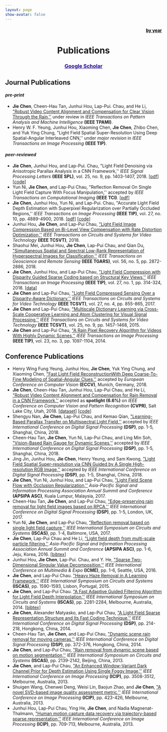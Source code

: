 ```yaml
---
layout: page
show-avatar: false
---
```


<h4 style="text-align: right;"><span style="text-decoration: underline;"><a href="https://hotndy.github.io/mypublicationsChronical/"><span style="text-align: center; color: #000000; text-decoration: underline;">by year</span></a></span></h4>
<h1 style="text-align: center;">Publications</h1>
<h3 style="text-align: center;"><span style="text-decoration: underline;"><a href="https://scholar.google.com.sg/citations?user=qrWi1RYAAAAJ&amp;hl=en"><span style="text-align: center; color: #20008c; text-decoration: underline;">Google Scholar</span></a></span></h3>

## Journal Publications  
#### _pre-print_  
* **Jie Chen**,  Cheen-Hau Tan, Junhui Hou, Lap-Pui. Chau, and He Li, ["Robust Video Content Alignment and Compensation for Clear Vision Through the Rain,''](https://arxiv.org/abs/1804.09555) under review in _IEEE Transactions on Pattern Analysis and Machine Intelligence_ **(IEEE TPAMI)**.
* Henry W. F. Yeung, Junhui Hou, Xiaoming Chen, **Jie Chen**, Zhibo Chen, and Yuk Ying Chung, "Light Field Spatial Super-Resolution Using Deep Spatial-Angular Interleaved CNN,'' under _major revision_ in _IEEE Transactions on Image Processing_ **(IEEE TIP)**.  

#### _peer-reviewed_ 
* **Jie Chen**, Junhui Hou, and Lap-Pui. Chau, "Light Field Denoising via Anisotropic Parallax Analysis in a CNN Framework,'' _IEEE Signal Processing Letters_ **(IEEE SPL)**, vol. 25, no. 9, pp. 1403-1407, 2018. \[[pdf](https://arxiv.org/abs/1805.12358)\] \[[code](https://github.com/hotndy/APA-LFDenoising)\] 
* Yun Ni, **Jie Chen**, and Lap-Pui Chau, "Reflection Removal On Single Light Field Capture With Focus Manipulation,'' accepted by _IEEE Transactions on Computational Imaging_ **(IEEE TCI)**. \[[pdf](https://ieeexplore.ieee.org/document/8421062/)\]
* **Jie Chen**, Junhui Hou, Yun Ni, and Lap-Pui. Chau, "Accurate Light Field Depth Estimation with Superpixel Regularization over Partially Occluded Regions,'' _IEEE Transactions on Image Processing_ **(IEEE TIP)**, vol. 27, no. 10, pp. 4889-4900, 2018. [[pdf](https://arxiv.org/abs/1708.01964)] [[code](https://github.com/hotndy/LFDepth_POBR)]    
* Junhui Hou, **Jie Chen**, and Lap-Pui Chau, ["Light Field Image Compression Based on Bi-Level View Compensation with Rate Distortion Optimization,''](https://ieeexplore.ieee.org/abstract/document/8283506/) _IEEE Transactions on Circuits and Systems for Video Technology_ **(IEEE TCSVT)**, 2018.
* Shaohui Mei, Junhui Hou, **Jie Chen**, Lap-Pui Chau, and Qian Du, ["Simultaneous Spatial and Spectral Low-Rank Representation of Hyperspectral Images for Classification,''](https://ieeexplore.ieee.org/abstract/document/8248629/) _IEEE Transactions on Geoscience and Remote Sensing_ **(IEEE TGARS)**, vol. 56, no. 5, pp. 2872-2886, 2018.  
* **Jie Chen**, Junhui Hou, and Lap-Pui Chau, ["Light Field Compression with Disparity Guided Sparse Coding based on Structural Key Views,''](http://ieeexplore.ieee.org/document/8030107/) _IEEE Transactions on Image Processing_ **(IEEE TIP)**, vol. 27, no. 1, pp. 314-324, 2018. \[[data](https://github.com/hotndy/SC-SKV)\]
* **Jie Chen** and Lap-Pui Chau, ["Light Field Compressed Sensing Over a Disparity-Aware Dictionary,''](http://ieeexplore.ieee.org.ezlibproxy1.ntu.edu.sg/document/7368916/) _IEEE Transactions on Circuits and Systems for Video Technology_ **(IEEE TCSVT)**, vol. 27, no. 4, pp. 855-865, 2017.  
* **Jie Chen** and Lap-Pui Chau, ["Multiscale Dictionary Learning via Cross-Scale Cooperative Learning and Atom Clustering for Visual Signal Processing,''](http://ieeexplore.ieee.org.ezlibproxy1.ntu.edu.sg/document/7014226/) _IEEE Transactions on Circuits and Systems for Video Technology_ **(IEEE TCSVT)**, vol. 25, no. 9, pp. 1457-1468, 2015.  
* **Jie Chen** and Lap-Pui Chau, ["A Rain Pixel Recovery Algorithm for Videos With Highly Dynamic Scenes,''](http://ieeexplore.ieee.org.ezlibproxy1.ntu.edu.sg/document/6662475/) _IEEE Transactions on Image Processing_ **(IEEE TIP)**, vol. 23, no. 3, pp. 1097-1104, 2014. 

## Conference Publications  
* Henry Wing Fung Yeung, Junhui Hou, **Jie Chen**, Yuk Ying Chung, and Xiaoming Chen, ["Fast Light Field ReconstructionWith Deep Coarse-To-Fine Modeling of Spatial-Angular Clues,'']() accepted by _European Conference on Computer Vision_ **(ECCV)**, Munich, Germany, 2018.
* **Jie Chen**, Cheen-Hau Tan, Junhui Hou, Lap-Pui Chau, and He Li, ["Robust Video Content Alignment and Compensation for Rain Removal in a CNN Framework,''](https://arxiv.org/abs/1708.01964) accepted as **spotlight (6.6%)** on _IEEE Conference on Computer Vision and Pattern Recognition_ **(CVPR)**, Salt Lake City, Utah, 2018. [[dataset](https://github.com/hotndy/SPAC-SupplementaryMaterials)] [[code](https://bitbucket.org/st_ntu_corplab/mrp2a/src/bd2633dbc9912b833de156c799fdeb82747c1240?at=master)]
* Shengyu Nan, **Jie Chen**, Lap-Pui Chau, and Kemao Qian, ["Learning-Based Parallax Transfer on Multispectral Light Field,'']() accepted by _IEEE International Conference on Digital Signal Processing_ **(DSP)**, pp. 1-5, Shanghai, China, 2018.    
* Cheen-Hau Tan, **Jie Chen**, Yun Ni, Lap-Pui Chau, and Ling Min Soh, ["Vision-Based Rain Gauge for Dynamic Scenes,'']() accepted by _IEEE International Conference on Digital Signal Processing_ **(DSP)**, pp. 1-5, Shanghai, China, 2018.   
* Jing Jin, Junhui Hou, **Jie Chen**, Henry Yeung, and Sam Kwong, ["Light Field Spatial Super-resolution via CNN Guided by A Single High-resolution RGB Image,'']() accepted by _IEEE International Conference on Digital Signal Processing_ **(DSP)**, pp. 1-5, Shanghai, China, 2018.  
* **Jie Chen**, Yun Ni, Junhui Hou, and Lap-Pui Chau, ["Light Field Scene Flow with Occlusion Regularization,''](https://ieeexplore.ieee.org/abstract/document/8282200/) _Asia-Pacific Signal and Information Processing Association Annual Summit and Conference_ **(APSIPA ASC)**, Kuala Lumpur, Malaysia, 2017.  
* Cheen-Hau Tan, **Jie Chen**, and Lap-Pui Chau, ["Edge-preserving rain removal for light field images based on RPCA,''](http://ieeexplore.ieee.org/document/8096066/) _IEEE International Conference on Digital Signal Processing_ **(DSP)**, pp. 1-5, London, UK, 2017.   
* Yun Ni, **Jie Chen**, and Lap-Pui Chau, ["Reflection removal based on single light field capture,''](http://ieeexplore.ieee.org/abstract/document/8050813/) _IEEE International Symposium on Circuits and Systems_ **(ISCAS)**, pp. 1-4, Baltimore, USA, 2017.  
* **Jie Chen**, Lap-Pui Chau and He Li, ["Light field depth from multi-scale particle filtering,''](http://ieeexplore.ieee.org/document/7820906/) _Asia-Pacific Signal and Information Processing Association Annual Summit and Conference_ **(APSIPA ASC)**, pp. 1-6, Jeju, Korea, 2016. \[[bibtex](https://scholar.googleusercontent.com/scholar.bib?q=info:iX2aOtnJGo8J:scholar.google.com/&output=citation&scisig=AAGBfm0AAAAAW2e5b0ebXZt3Qgmwg-wxv0qNE_m09edP&scisf=4&ct=citation&cd=-1&hl=en)\] 
* Junhui Hou, **Jie Chen**, Lap-Pui. Chau, and Y. He, ["Sparse Two-Dimensional Singular Value Decomposition,''](http://ieeexplore.ieee.org/document/7552922/) _IEEE International Conference on Multimedia & Expo_ **(ICME)**, pp. 1-6, Seattle, USA,  2016.  
* **Jie Chen**, and Lap-Pui Chau. ["Heavy Haze Removal in A Learning Framework,''](http://ieeexplore.ieee.org/document/7168952/) _IEEE International Symposium on Circuits and Systems_ **(ISCAS)**, pp. 1590-1593, Lisbon, Portugal, 2015.  
* **Jie Chen**, and Lap-Pui Chau. ["A Fast Adaptive Guided Filtering Algorithm for Light Field Depth Interpolation,''](http://ieeexplore.ieee.org/document/6865626/) _IEEE International Symposium on Circuits and Systems_ **(ISCAS)**, pp. 2281-2284, Melbourne, Australia, 2014. \[[bibtex](https://scholar.googleusercontent.com/scholar.bib?q=info:NAnqkgl-FLwJ:scholar.google.com/&output=citation&scisig=AAGBfm0AAAAAW2e4ZukMNrSAojDf_9x2lSLnlGpebvNy&scisf=4&ct=citation&cd=-1&hl=en)\]
* **Jie Chen**, Alexander Matyasko, and Lap-Pui Chau, ["A Light Field Sparse Representation Structure and Its Fast Coding Technique,''](http://ieeexplore.ieee.org/document/6900831/) _IEEE International Conference on Digital Signal Processing_ **(DSP)**, pp. 214-218, Hongkong, China, 2014.  
* Cheen-Hau Tan, **Jie Chen**, and Lap-Pui Chau, ["Dynamic scene rain removal for moving cameras,''](http://ieeexplore.ieee.org/document/6900689/) _IEEE International Conference on Digital Signal Processing_ **(DSP)**, pp. 372-376, Hongkong, China, 2014.  
* **Jie Chen**, and Lap-Pui Chau, ["Rain removal from dynamic scene based on motion segmentation,''](http://ieeexplore.ieee.org/document/6572297/) _IEEE International Symposium on Circuits and Systems_ **(ISCAS)**, pp. 2139-2142, Beijing, China, 2013.  
* **Jie Chen**, and Lap-Pui Chau, ["An Enhanced Window-Variant Dark Channel Prior for Depth Estimation Using Single Foggy Image,''](http://ieeexplore.ieee.org/document/6738724/) _IEEE International Conference on Image Processing_ **(ICIP)**, pp. 3508-3512, Melbourne, Australia, 2013.  
* Shuigen Wang, Chenwei Deng, Weisi Lin, Baojun Zhao, and **Jie Chen**, ["A novel SVD-based image quality assessment metric,''](http://ieeexplore.ieee.org/document/6738087/) _IEEE International Conference on Image Processing_ **(ICIP)**, pp. 423-426, Melbourne, Australia, 2013.  
* Junhui Hou, Lap-Pui Chau, Ying He, **Jie Chen**, and Nadia Magnenat-Thalmann, ["Human motion capture data recovery via trajectory-based sparse representation,''](http://ieeexplore.ieee.org/abstract/document/6738146/) _IEEE International Conference on Image Processing_ **(ICIP)**, pp. 709-713, Melbourne, Australia, 2013.  
